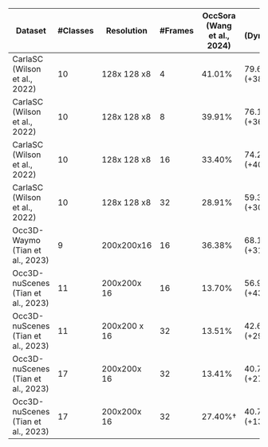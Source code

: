 | Dataset | #Classes | Resolution | #Frames | OccSora (Wang et al., 2024) | Ours (DynamicCity) |
| --- | --- | --- | --- | --- | --- |
| CarlaSC (Wilson et al., 2022) | 10 | 128x 128 x8 | 4 | 41.01% | 79.61% (+38.6%) |
| CarlaSC (Wilson et al., 2022) | 10 | 128x 128 x8 | 8 | 39.91% | 76.18% (+36.3%) |
| CarlaSC (Wilson et al., 2022) | 10 | 128x 128 x8 | 16 | 33.40% | 74.22% (+40.8%) |
| CarlaSC (Wilson et al., 2022) | 10 | 128x 128 x8 | 32 | 28.91% | 59.31% (+30.4%) |
| Occ3D-Waymo (Tian et al., 2023) | 9 | 200x200x16 | 16 | 36.38% | 68.18% (+31.8%) |
| Occ3D-nuScenes (Tian et al., 2023) | 11 | 200x200x 16 | 16 | 13.70% | 56.93% (+43.2%) |
| Occ3D-nuScenes (Tian et al., 2023) | 11 | 200x200 x 16 | 32 | 13.51% | 42.60% (+29.1%) |
| Occ3D-nuScenes (Tian et al., 2023) | 17 | 200x200x 16 | 32 | 13.41% | 40.79% (+27.3%) |
| Occ3D-nuScenes (Tian et al., 2023) | 17 | 200x200x 16 | 32 | 27.40%† | 40.79% (+13.4%) |
